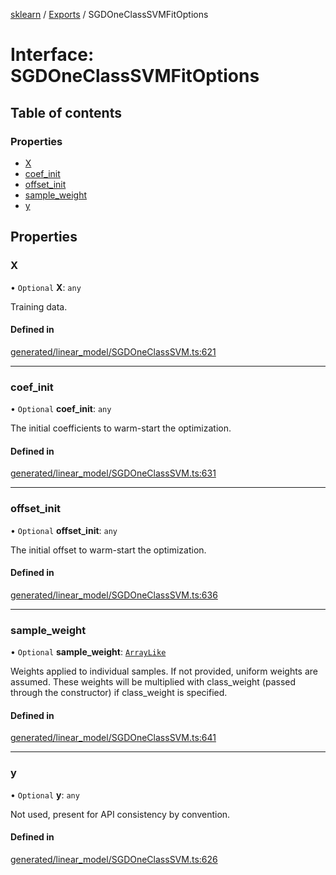 [sklearn](../readme.md) / [Exports](../modules.md) / SGDOneClassSVMFitOptions

# Interface: SGDOneClassSVMFitOptions

## Table of contents

### Properties

- [X](SGDOneClassSVMFitOptions.md#x)
- [coef\_init](SGDOneClassSVMFitOptions.md#coef_init)
- [offset\_init](SGDOneClassSVMFitOptions.md#offset_init)
- [sample\_weight](SGDOneClassSVMFitOptions.md#sample_weight)
- [y](SGDOneClassSVMFitOptions.md#y)

## Properties

### X

• `Optional` **X**: `any`

Training data.

#### Defined in

[generated/linear_model/SGDOneClassSVM.ts:621](https://github.com/transitive-bullshit/scikit-learn-ts/blob/367336a/packages/sklearn/src/generated/linear_model/SGDOneClassSVM.ts#L621)

___

### coef\_init

• `Optional` **coef\_init**: `any`

The initial coefficients to warm-start the optimization.

#### Defined in

[generated/linear_model/SGDOneClassSVM.ts:631](https://github.com/transitive-bullshit/scikit-learn-ts/blob/367336a/packages/sklearn/src/generated/linear_model/SGDOneClassSVM.ts#L631)

___

### offset\_init

• `Optional` **offset\_init**: `any`

The initial offset to warm-start the optimization.

#### Defined in

[generated/linear_model/SGDOneClassSVM.ts:636](https://github.com/transitive-bullshit/scikit-learn-ts/blob/367336a/packages/sklearn/src/generated/linear_model/SGDOneClassSVM.ts#L636)

___

### sample\_weight

• `Optional` **sample\_weight**: [`ArrayLike`](../modules.md#arraylike)

Weights applied to individual samples. If not provided, uniform weights are assumed. These weights will be multiplied with class\_weight (passed through the constructor) if class\_weight is specified.

#### Defined in

[generated/linear_model/SGDOneClassSVM.ts:641](https://github.com/transitive-bullshit/scikit-learn-ts/blob/367336a/packages/sklearn/src/generated/linear_model/SGDOneClassSVM.ts#L641)

___

### y

• `Optional` **y**: `any`

Not used, present for API consistency by convention.

#### Defined in

[generated/linear_model/SGDOneClassSVM.ts:626](https://github.com/transitive-bullshit/scikit-learn-ts/blob/367336a/packages/sklearn/src/generated/linear_model/SGDOneClassSVM.ts#L626)
